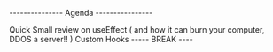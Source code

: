 --------------- Agenda ----------------

Quick Small review on useEffect ( and how it can burn your computer, DDOS a server!! )
Custom Hooks 
----- BREAK ----